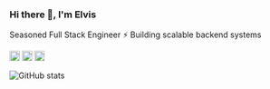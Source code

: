 ### Hi there 👋, I'm Elvis

Seasoned Full Stack Engineer ⚡️ Building scalable backend systems

[<img src='https://cdn.jsdelivr.net/npm/simple-icons@3.0.1/icons/github.svg' alt='github' height='18'>](https://github.com/elviskirui)   [<img src='https://cdn.jsdelivr.net/npm/simple-icons@3.0.1/icons/stackoverflow.svg' alt='stackoverflow' height='18'>](https://stackoverflow.com/users/7225296/elvis-kirui)  [<img src='https://cdn.jsdelivr.net/npm/simple-icons@3.0.1/icons/icloud.svg' alt='website' height='18'>](https://elviskirui.com)  

![GitHub stats](https://github-readme-stats.vercel.app/api?username=elviskirui&show_icons=true&theme=dracula)  
